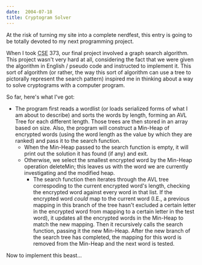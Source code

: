 ```yaml
---
date:  2004-07-18
title: Cryptogram Solver
---
```

<p>At the risk of turning my site into a complete nerdfest, this entry is going to be totally devoted to my next programming project.</p>
<p>When I took <acronym title="Computer Science Engineering">CSE</acronym> 373, our final project involved a graph search algorithm.  This project wasn't very hard at all, considering the fact that we were given the algorithm in English / pseudo code and instructed to implement it.  This sort of algorithm (or rather, the way this sort of algorithm can use a tree to pictorally represent the search pattern) inspired me in thinking about a way to solve cryptograms with a computer program.</p>
<p>So far, here's what I've got:</p>
<ul><li>The program first reads a wordlist (or loads serialized forms of what I am about to describe) and sorts the words by length, forming an AVL Tree for each different length.  Those trees are then stored in an array based on size.  Also, the program will construct a Min-Heap of encrypted words (using the word length as the value by which they are ranked) and pass it to the search function.
 <ul><li>When the Min-Heap passed to the search function is empty, it will print out the solution it has found (if any) and exit.</li>
 <li>Otherwise, we select the smallest encrypted word by the Min-Heap operation deleteMin; this leaves us with the word we are currently investigating and the modified heap.
  <ul><li>The search function then iterates through the AVL tree correspoding to the current encrypted word's length, checking the encrypted word against every word in that list.  If the encrypted word <i>could</i> map to the current word (I.E., a previous mapping in this branch of the tree hasn't excluded a certain letter in the encrypted word from mapping to a certain letter in the test word), it updates all the encrypted words in the Min-Heap to match the new mapping.  Then it recursively calls the search function, passing it the new Min-Heap.  After the new branch of the search tree has completed, the mapping for this word is removed from the Min-Heap and the next word is tested.</li>
  </ul></li>
 </ul></li>
</ul>
<p>Now to implement this beast...</p>
